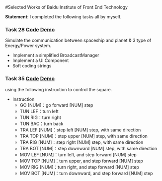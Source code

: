 #Selected Works of Baidu Institute of Front End Technology

**Statement**: I completed the following tasks all by myself.

### Task 28 [Code](https://github.com/marvinzh/stage2/tree/zbr/task28-2) [Demo](http://onloadteam.github.io/stage2/task28/task28.html)

Simulate the communication between spaceship and planet & 3 type of Energy/Power system.

- Implement a simplified BroadcastManager
- Implement a UI Component
- Soft coding strings

### Task 35 [Code](https://github.com/marvinzh/stage2/tree/zbr/task35) [Demo](http://onloadteam.github.io/stage2/task35/task35.html)

using the following instruction to control the square.

- Instruction
  - GO [NUM]：go forward [NUM] step
  - TUN LEF：turn left
  - TUN RIG：turn right
  - TUN BAC：turn back
  - TRA LEF [NUM]：step left [NUM] step, with same direction
  - TRA TOP [NUM]：step upper [NUM] step, with same direction
  - TRA RIG [NUM]：step right [NUM] step, with same direction
  - TRA BOT [NUM]：step downward [NUM] step, with same direction
  - MOV LEF [NUM]：turn left, and step forward [NUM] step
  - MOV TOP [NUM]：turn upper, and step forward [NUM] step
  - MOV RIG [NUM]：turn right, and step forward [NUM] step
  - MOV BOT [NUM]：turn downward, and step forward [NUM] step


